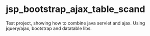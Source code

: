 # jsp_bootstrap_ajax_table_scand
Test project, showing how to combine java servlet and ajax.
Using jquery/ajax, bootstrap and datatable libs.

